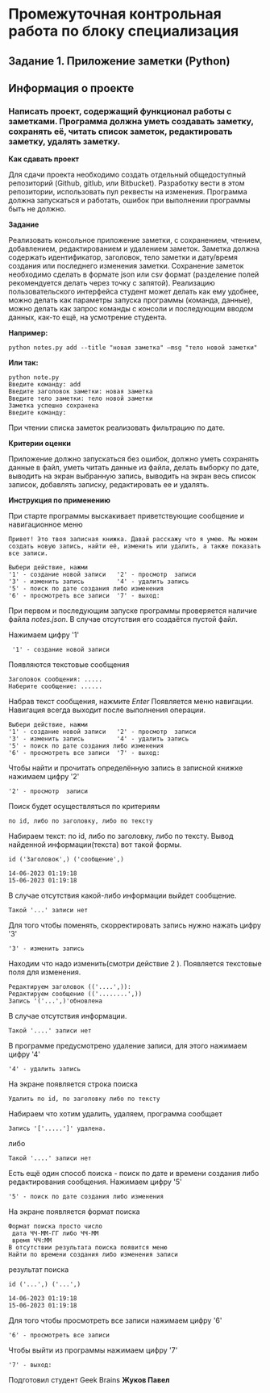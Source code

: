 # Промежуточная контрольная работа по блоку специализация
## Задание 1. Приложение заметки (Python)

## Информация о проекте

### Написать проект, содержащий функционал работы с заметками. Программа должна уметь создавать заметку, сохранять её, читать список заметок, редактировать заметку, удалять заметку.

**Как сдавать проект**

Для сдачи проекта необходимо создать отдельный общедоступный
репозиторий (Github, gitlub, или Bitbucket). Разработку вести в этом
репозитории, использовать пул реквесты на изменения. Программа должна
запускаться и работать, ошибок при выполнении программы быть не должно.

**Задание**

Реализовать консольное приложение заметки, с сохранением, чтением,
добавлением, редактированием и удалением заметок. Заметка должна
содержать идентификатор, заголовок, тело заметки и дату/время создания или
последнего изменения заметки. Сохранение заметок необходимо сделать в
формате json или csv формат (разделение полей рекомендуется делать через
точку с запятой). Реализацию пользовательского интерфейса студент может
делать как ему удобнее, можно делать как параметры запуска программы
(команда, данные), можно делать как запрос команды с консоли и
последующим вводом данных, как-то ещё, на усмотрение студента.

**Например:**

    python notes.py add --title "новая заметка" –msg "тело новой заметки"

**Или так:**

    python note.py
    Введите команду: add
    Введите заголовок заметки: новая заметка
    Введите тело заметки: тело новой заметки
    Заметка успешно сохранена
    Введите команду:

При чтении списка заметок реализовать фильтрацию по дате.

**Критерии оценки**

Приложение должно запускаться без ошибок, должно уметь сохранять данные
в файл, уметь читать данные из файла, делать выборку по дате, выводить на
экран выбранную запись, выводить на экран весь список записок, добавлять
записку, редактировать ее и удалять.

**Инструкция по применению**

При старте программы выскакивает приветствующие сообщение и навигационное меню

    Привет! Это твоя записная книжка. Давай расскажу что я умею. Мы можем создать новую запись, найти её, изменить или удалить, а также показать все записи.

    Выбери действие, нажми
    '1' - создание новой записи   '2' - просмотр  записи
    '3' - изменить запись         '4' - удалить запись
    '5' - поиск по дате создания либо изменения
    '6' - просмотреть все записи  '7' - выход:

При первом и последующим запуске программы проверяется наличие файла *notes.json*. В случае отсутствия его создаётся пустой файл.

Нажимаем цифру '1'

     '1' - создание новой записи

Появляются текстовые сообщения

    Заголовок сообщения: .....
    Наберите сообщение: ......

Набрав текст сообщения, нажмите *Enter*
Появляется меню навигации. Навигация всегда выходит после выполнения операции.

    Выбери действие, нажми
    '1' - создание новой записи   '2' - просмотр  записи
    '3' - изменить запись         '4' - удалить запись
    '5' - поиск по дате создания либо изменения
    '6' - просмотреть все записи  '7' - выход:

Чтобы найти и прочитать определённую запись в записной книжке нажимаем цифру '2'

    '2' - просмотр  записи

Поиск будет осуществляться по критериям

    по id, либо по заголовку, либо по тексту 

Набираем текст: по id, либо по заголовку, либо по тексту. Вывод найденной информации(текста) вот такой формы.


    id ('Заголовок',) ('сообщение',)

    14-06-2023 01:19:18
    15-06-2023 01:19:18

В случае отсутствия какой-либо информации выйдет сообщение.

    Такой '...' записи нет

Для того чтобы поменять, скорректировать запись нужно нажать цифру '3'

    '3' - изменить запись

Находим что надо изменить(смотри действие 2 ).
Появляется текстовые поля для изменения.

    Редактируем заголовок (('....',)): 
    Редактируем сообщение (('........',))  
    Запись '('...',)'обновлена

В случае отсутствия информации.

    Такой '....' записи нет

В программе предусмотрено удаление записи, для этого 
нажимаем цифру '4'

    '4' - удалить запись

На экране появляется строка поиска 

    Удалить по id, по заголовку либо по тексту

Набираем что хотим удалить, удаляем, программа сообщает

    Запись '['.....']' удалена.

либо 

    Такой '....' записи нет

Есть ещё один способ поиска - поиск по дате и времени создания либо редактирования сообщения. 
Нажимаем цифру '5'

    '5' - поиск по дате создания либо изменения

На экране появляется формат поиска 

    Формат поиска просто число 
     дата ЧЧ-ММ-ГГ либо ЧЧ-ММ
     время ЧЧ:ММ
    В отсутствии результата поиска появится меню
    Найти по времени создания либо изменения записи

результат поиска

    id ('...',) ('...',)

    14-06-2023 01:19:18
    15-06-2023 01:19:18

Для того чтобы просмотреть все записи нажимаем цифру '6'

    '6' - просмотреть все записи 

Чтобы выйти из программы нажимаем цифру '7'

    '7' - выход:


Подготовил студент Geek Brains **Жуков Павел**